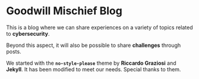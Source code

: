 # **Goodwill Mischief Blog**

This is a blog where we can share experiences on a variety of topics related to **cybersecurity**.

Beyond this aspect, it will also be possible to share **challenges** through posts.

We started with the **`no-style-please`** theme by **Riccardo Graziosi** and **Jekyll**. It has been modified to meet our needs. Special thanks to them.
